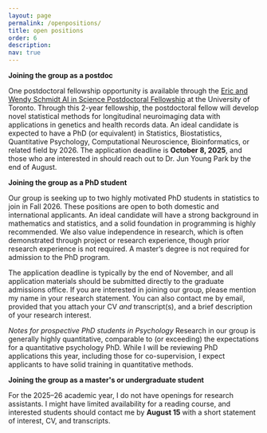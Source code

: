 ```yaml
---
layout: page
permalink: /openpositions/
title: open positions
order: 6
description:  
nav: true
---
```

 

**Joining the group as a postdoc**

One postdoctoral fellowship opportunity is available through the [Eric and Wendy Schmidt AI in Science Postdoctoral Fellowship](https://schmidtfellows.utoronto.ca/) at the University of Toronto. Through this 2-year fellowship, the postdoctoral fellow will develop novel statistical methods for longitudinal neuroimaging data with applications in genetics and health records data. An ideal candidate is expected to have a PhD (or equivalent) in Statistics, Biostatistics, Quantitative Psychology, Computational Neuroscience, Bioinformatics, or related field by 2026. The application deadline is **October 8, 2025**, and those who are interested in should reach out to Dr. Jun Young Park by the end of August. 

​**Joining the group as a PhD student**

Our group is seeking up to two highly motivated PhD students in statistics to join in Fall 2026. These positions are open to both domestic and international applicants. An ideal candidate will have a strong background in mathematics and statistics, and a solid foundation in programming is highly recommended. We also value independence in research, which is often demonstrated through project or research experience, though prior research experience is not required. A master’s degree is not required for admission to the PhD program.

The application deadline is typically by the end of November, and all application materials should be submitted directly to the graduate admissions office. If you are interested in joining our group, please mention my name in your research statement. You can also contact me by email, provided that you attach your CV *and* transcript(s), and a brief description of your research interest.

*Notes for prospective PhD students in Psychology* Research in our group is generally highly quantitative, comparable to (or exceeding) the expectations for a quantitative psychology PhD. While I will be reviewing PhD applications this year, including those for co-supervision, I expect applicants to have solid training in quantitative methods.

​**Joining the group as a master's or undergraduate student**

For the 2025–26 academic year, I do not have openings for research assistants. I might have limited availability for a reading course, and interested students should contact me by **August 15** with a short statement of interest, CV, and transcripts.
